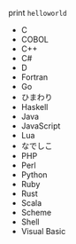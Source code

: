 print `helloworld`

* C
* COBOL
* C++
* C#
* D
* Fortran
* Go
* ひまわり
* Haskell
* Java
* JavaScript
* Lua
* なでしこ
* PHP
* Perl
* Python
* Ruby
* Rust
* Scala
* Scheme
* Shell
* Visual Basic
